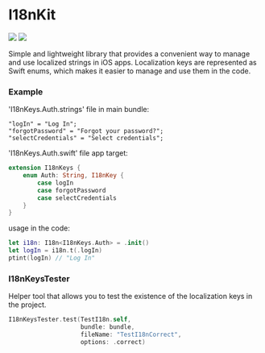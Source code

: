 # I18nKit
[![](https://img.shields.io/endpoint?url=https%3A%2F%2Fswiftpackageindex.com%2Fapi%2Fpackages%2FNikSativa%2FI18nKit%2Fbadge%3Ftype%3Dswift-versions)](https://swiftpackageindex.com/NikSativa/I18nKit)
[![](https://img.shields.io/endpoint?url=https%3A%2F%2Fswiftpackageindex.com%2Fapi%2Fpackages%2FNikSativa%2FI18nKit%2Fbadge%3Ftype%3Dplatforms)](https://swiftpackageindex.com/NikSativa/I18nKit)

Simple and lightweight library that provides a convenient way to manage and use localized strings in iOS apps.
Localization keys are represented as Swift enums, which makes it easier to manage and use them in the code.

### Example

'I18nKeys.Auth.strings' file in main bundle:
```
"logIn" = "Log In";
"forgotPassword" = "Forgot your password?";
"selectCredentials" = "Select credentials";
```

'I18nKeys.Auth.swift' file app target:
```swift
extension I18nKeys {
    enum Auth: String, I18nKey {
        case logIn
        case forgotPassword
        case selectCredentials
    }
}
```

usage in the code:
```swift
let i18n: I18n<I18nKeys.Auth> = .init()
let logIn = i18n.t(.logIn)
ptint(logIn) // "Log In"
```

### I18nKeysTester
Helper tool that allows you to test the existence of the localization keys in the project.

```swift
I18nKeysTester.test(TestI18n.self,
                    bundle: bundle,
                    fileName: "TestI18nCorrect",
                    options: .correct)
```
